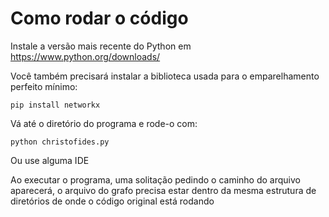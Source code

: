 # Como rodar o código

Instale a versão mais recente do Python em https://www.python.org/downloads/

Você também precisará instalar a biblioteca usada para o emparelhamento perfeito mínimo:

``` pip install networkx ```

Vá até o diretório do programa e rode-o com:

``` python christofides.py ```

Ou use alguma IDE 

Ao executar o programa, uma solitação pedindo o caminho do arquivo aparecerá, o arquivo do grafo precisa estar dentro da mesma estrutura de diretórios de onde o código original está rodando
